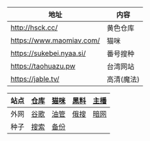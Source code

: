 |地址|内容|
|-|-|
|http://hsck.cc/|黄色仓库|
|https://www.maomiav.com/|猫咪|
|https://sukebei.nyaa.si/|番号搜种|
|https://taohuazu.pw|台湾网站|
|https://jable.tv/|高清(魔法)|

|站点|[仓库](https://312034.xyz:8899/?u=http://hsck.cc/&p=/)|[猫咪](https://pic.aar57.com/main)|[黑料](https://xgxg.vip)|[主播](https://k34h.com/)|
|-|-|-|-|-|
|外网|[谷歌](https://www.google.com/)|[油管](https://youtube.com/)|[俄搜](https://yandex.com/)|[暗网](https://but.aynivjvx.cc/)|
|种子|[搜索](https://sukebei.nyaa.si)|[备份](https://sukebei.moonchan.xyz/)|||